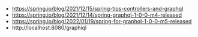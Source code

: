 * https://spring.io/blog/2021/12/15/spring-tips-controllers-and-graphql
* https://spring.io/blog/2021/12/14/spring-graphql-1-0-0-m4-released
* https://spring.io/blog/2022/01/19/spring-for-graphql-1-0-0-m5-released
* http://localhost:8080/graphiql